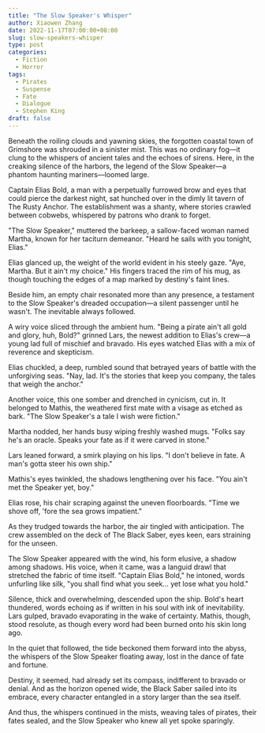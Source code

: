 ```yaml
---
title: "The Slow Speaker's Whisper"
author: Xiaowen Zhang
date: 2022-11-17T07:00:00+08:00
slug: slow-speakers-whisper
type: post
categories:
  - Fiction
  - Horror
tags:
  - Pirates
  - Suspense
  - Fate
  - Dialogue
  - Stephen King
draft: false
---
```


Beneath the roiling clouds and yawning skies, the forgotten coastal town of Grimshore was shrouded in a sinister mist. This was no ordinary fog—it clung to the whispers of ancient tales and the echoes of sirens. Here, in the creaking silence of the harbors, the legend of the Slow Speaker—a phantom haunting mariners—loomed large.

Captain Elias Bold, a man with a perpetually furrowed brow and eyes that could pierce the darkest night, sat hunched over in the dimly lit tavern of The Rusty Anchor. The establishment was a shanty, where stories crawled between cobwebs, whispered by patrons who drank to forget.

"The Slow Speaker," muttered the barkeep, a sallow-faced woman named Martha, known for her taciturn demeanor. "Heard he sails with you tonight, Elias."

Elias glanced up, the weight of the world evident in his steely gaze. "Aye, Martha. But it ain't my choice." His fingers traced the rim of his mug, as though touching the edges of a map marked by destiny's faint lines.

Beside him, an empty chair resonated more than any presence, a testament to the Slow Speaker's dreaded occupation—a silent passenger until he wasn't. The inevitable always followed.

A wiry voice sliced through the ambient hum. "Being a pirate ain't all gold and glory, huh, Bold?" grinned Lars, the newest addition to Elias's crew—a young lad full of mischief and bravado. His eyes watched Elias with a mix of reverence and skepticism.

Elias chuckled, a deep, rumbled sound that betrayed years of battle with the unforgiving seas. "Nay, lad. It's the stories that keep you company, the tales that weigh the anchor."

Another voice, this one somber and drenched in cynicism, cut in. It belonged to Mathis, the weathered first mate with a visage as etched as bark. "The Slow Speaker's a tale I wish were fiction."

Martha nodded, her hands busy wiping freshly washed mugs. "Folks say he's an oracle. Speaks your fate as if it were carved in stone."

Lars leaned forward, a smirk playing on his lips. "I don't believe in fate. A man's gotta steer his own ship."

Mathis's eyes twinkled, the shadows lengthening over his face. "You ain't met the Speaker yet, boy."

Elias rose, his chair scraping against the uneven floorboards. "Time we shove off, 'fore the sea grows impatient."

As they trudged towards the harbor, the air tingled with anticipation. The crew assembled on the deck of The Black Saber, eyes keen, ears straining for the unseen.

The Slow Speaker appeared with the wind, his form elusive, a shadow among shadows. His voice, when it came, was a languid drawl that stretched the fabric of time itself. "Captain Elias Bold," he intoned, words unfurling like silk, "you shall find what you seek... yet lose what you hold."

Silence, thick and overwhelming, descended upon the ship. Bold's heart thundered, words echoing as if written in his soul with ink of inevitability. Lars gulped, bravado evaporating in the wake of certainty. Mathis, though, stood resolute, as though every word had been burned onto his skin long ago.

In the quiet that followed, the tide beckoned them forward into the abyss, the whispers of the Slow Speaker floating away, lost in the dance of fate and fortune.

Destiny, it seemed, had already set its compass, indifferent to bravado or denial. And as the horizon opened wide, the Black Saber sailed into its embrace, every character entangled in a story larger than the sea itself.

And thus, the whispers continued in the mists, weaving tales of pirates, their fates sealed, and the Slow Speaker who knew all yet spoke sparingly. 